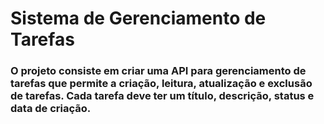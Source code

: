 # Sistema de Gerenciamento de Tarefas

### O projeto consiste em criar uma API para gerenciamento de tarefas que permite a criação, leitura, atualização e exclusão de tarefas. Cada tarefa deve ter um título, descrição, status e data de criação. ###
